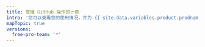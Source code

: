 ```yaml
---
title: 管理 GitHub 操作的计费
intro: '您可以查看您的使用情况，并为 {{ site.data.variables.product.prodname_actions }} 设置支出限额。'
mapTopic: true
versions:
  free-pro-team: '*'
---
```


